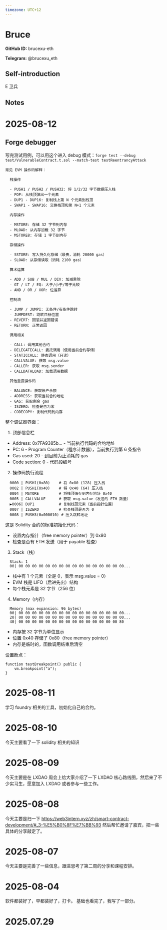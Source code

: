 ```yaml
---
timezone: UTC+12
---
```


# Bruce

**GitHub ID:** brucexu-eth

**Telegram:** @brucexu_eth

## Self-introduction

E 卫兵

## Notes

<!-- Content_START -->
# 2025-08-12

## Forge debugger

写完测试用例，可以用这个进入 debug 模式：`forge test --debug test/VulnerableContract.t.sol --match-test testReentrancyAttack`

```
常见 EVM 操作码解释：

  栈操作

  - PUSH1 / PUSH2 / PUSH32: 将 1/2/32 字节数据压入栈
  - POP: 从栈顶弹出一个元素
  - DUP1 - DUP16: 复制栈上第 N 个元素到栈顶
  - SWAP1 - SWAP16: 交换栈顶和第 N+1 个元素

  内存操作

  - MSTORE: 存储 32 字节到内存
  - MLOAD: 从内存加载 32 字节
  - MSTORE8: 存储 1 字节到内存

  存储操作

  - SSTORE: 写入持久化存储（最贵，消耗 20000 gas）
  - SLOAD: 从存储读取（消耗 2100 gas）

  算术运算

  - ADD / SUB / MUL / DIV: 加减乘除
  - GT / LT / EQ: 大于/小于/等于比较
  - AND / OR / XOR: 位运算

  控制流

  - JUMP / JUMPI: 无条件/有条件跳转
  - JUMPDEST: 跳转目标位置
  - REVERT: 回滚并返回错误
  - RETURN: 正常返回

  调用相关

  - CALL: 调用其他合约
  - DELEGATECALL: 委托调用（使用当前合约存储）
  - STATICCALL: 静态调用（只读）
  - CALLVALUE: 获取 msg.value
  - CALLER: 获取 msg.sender
  - CALLDATALOAD: 加载调用数据

  其他重要操作码

  - BALANCE: 获取账户余额
  - ADDRESS: 获取当前合约地址
  - GAS: 获取剩余 gas
  - ISZERO: 检查是否为零
  - CODECOPY: 复制代码到内存
```

整个调试器界面：

1. 顶部信息栏

  - Address: 0x7FA9385b... - 当前执行代码的合约地址
  - PC: 6 - Program Counter（程序计数器），当前执行到第 6 条指令
  - Gas used: 20 - 到目前为止消耗的 gas
  - Code section: 0 - 代码段编号

  2. 操作码执行流程

```
  0000 | PUSH1(0x80)    # 将 0x80 (128) 压入栈
  0002 | PUSH1(0x40)    # 将 0x40 (64) 压入栈
  0004 | MSTORE         # 将栈顶值存到内存地址 0x40
  0005 | CALLVALUE      # 获取 msg.value（发送的 ETH 数量）
  ▶0006| DUP1           # 复制栈顶元素（当前指针位置）
  0007 | ISZERO         # 检查栈顶是否为 0
  0008 | PUSH3(0x000010) # 压入跳转地址
```

  这是 Solidity 合约的标准初始化代码：
  - 设置内存指针（free memory pointer）到 0x80
  - 检查是否有 ETH 发送（用于 payable 检查）

  3. Stack（栈）
```
  Stack: 1
  00| 00 00 00 00 00 00 00 00 00 00 00 00 00 00 00 00...
```

  - 栈中有 1 个元素（全是 0，表示 msg.value = 0）
  - EVM 栈是 LIFO（后进先出）结构
  - 每个栈元素是 32 字节（256 位）

  4. Memory（内存）

```
  Memory (max expansion: 96 bytes)
  00| 00 00 00 00 00 00 00 00 00 00 00 00 00 00 00 00...
  20| 00 00 00 00 00 00 00 00 00 00 00 00 00 00 00 00...
  40| 00 00 00 00 00 00 00 00 00 00 00 00 00 00 00 80
```

  - 内存按 32 字节为单位显示
  - 位置 0x40 存储了 0x80（free memory pointer）
  - 内存是临时的，函数调用结束后清空

设置断点：

```
function testBreakpoint() public {
    vm.breakpoint("a");
}
```

# 2025-08-11

学习 foundry 相关的工具，初始化自己的合约。

# 2025-08-10

今天主要看了一下 solidity 相关的知识

# 2025-08-09

今天主要是在 LXDAO 周会上给大家介绍了一下 LXDAO 核心路线图，然后来了不少实习生，愿意加入 LXDAO 或者参与一些工作。

# 2025-08-08

今天主要是扫一下 https://web3intern.xyz/zh/smart-contract-development/#_3-%E5%B0%8F%E7%BB%93 然后帮忙邀请了嘉宾，把一些具体的分享敲定了。

# 2025-08-07

今天主要是完善了一些信息，跟进思考了第二周的分享和课程安排。

# 2025-08-04

软件都装好了，早都装好了，打卡。
基础也看完了，我写了一部分。


# 2025.07.29


<!-- Content_END -->
